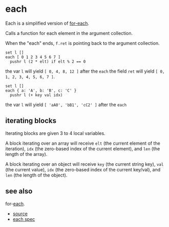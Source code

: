 
# each

Each is a simplified version of [for-each](for_each.md).

Calls a function for each element in the argument collection.

When the "each" ends, `f.ret` is pointing back to the argument
collection.

```
set l []
each [ 0 1 2 3 4 5 6 7 ]
  pushr l (2 * elt) if elt % 2 == 0
```
the var `l` will yield `[ 0, 4, 8, 12 ]` after the `each`
the field `ret` will yield `[ 0, 1, 2, 3, 4, 5, 6, 7 ]`.

```
set l []
each { a: 'A', b: 'B', c: 'C' }
  pushr l (+ key val idx)
```
the var `l` will yield `[ 'aA0', 'bB1', 'cC2' ]` after the `each`

## iterating blocks

Iterating blocks are given 3 to 4 local variables.

A block iterating over an array will receive `elt` (the current element
of the iteration), `idx` (the zero-based index of the current element),
and `len` (the length of the array).

A block iterating over an object will receive `key` (the current string
key), `val` (the current value), `idx` (the zero-based index of the
current key/val), and `len` (the length of the object).

## see also

for-[each](each.md).


* [source](https://github.com/floraison/flor/tree/master/lib/flor/pcore/each.rb)
* [each spec](https://github.com/floraison/flor/tree/master/spec/pcore/each_spec.rb)

